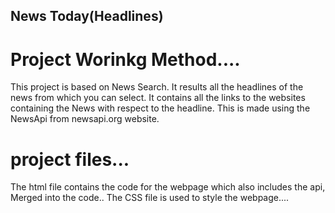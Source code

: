 ## News Today(Headlines)

# Project Worinkg Method....
This project is based on News Search.
It results all the headlines of the news from which you can select.
It contains all the links to the websites containing the News with respect to the headline.
This is made using the NewsApi from newsapi.org website.

# project files...
The html file contains the code for the webpage which also includes the api, Merged into the code..
The CSS file is used to style the webpage....
